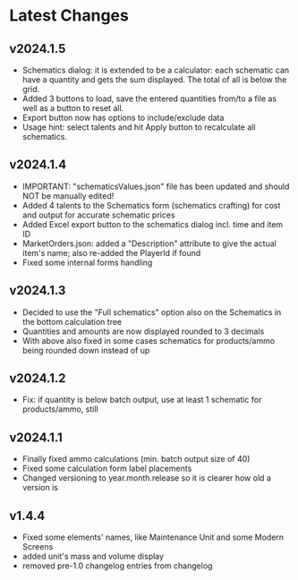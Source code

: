 # Latest Changes

## v2024.1.5

- Schematics dialog: it is extended to be a calculator: each schematic can have a
quantity and gets the sum displayed. The total of all is below the grid.
- Added 3 buttons to load, save the entered quantities from/to a file as well
as a button to reset all.
- Export button now has options to include/exclude data
- Usage hint: select talents and hit Apply button to recalculate all schematics.

## v2024.1.4

- IMPORTANT: "schematicsValues.json" file has been updated and should NOT be manually edited!
- Added 4 talents to the Schematics form (schematics crafting) for cost and output for accurate schematic prices
- Added Excel export button to the schematics dialog incl. time and item ID
- MarketOrders.json: added a "Description" attribute to give the actual item's name; also re-added the PlayerId if found
- Fixed some internal forms handling

## v2024.1.3

- Decided to use the "Full schematics" option also on the Schematics in the bottom calculation tree
- Quantities and amounts are now displayed rounded to 3 decimals
- With above also fixed in some cases schematics for products/ammo being rounded down instead of up

## v2024.1.2

- Fix: if quantity is below batch output, use at least 1 schematic for products/ammo, still

## v2024.1.1

- Finally fixed ammo calculations (min. batch output size of 40)
- Fixed some calculation form label placements
- Changed versioning to year.month.release so it is clearer how old a version is

## v1.4.4

- Fixed some elements' names, like Maintenance Unit and some Modern Screens
- added unit's mass and volume display
- removed pre-1.0 changelog entries from changelog

